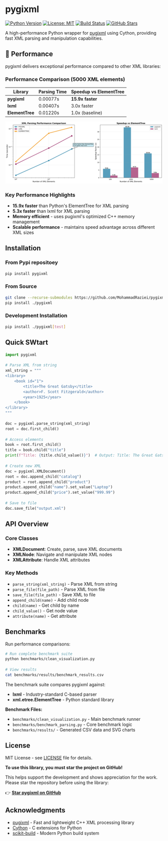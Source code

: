 # pygixml

[![Python Version](https://img.shields.io/badge/python-3.8%2B-blue)](https://www.python.org/)
[![License: MIT](https://img.shields.io/badge/License-MIT-yellow.svg)](https://opensource.org/licenses/MIT)
[![Build Status](https://github.com/MohammadRaziei/pygixml/actions/workflows/python.yml/badge.svg)](https://github.com/MohammadRaziei/pygixml/actions)
[![GitHub Stars](https://img.shields.io/github/stars/MohammadRaziei/pygixml?style=social)](https://github.com/MohammadRaziei/pygixml)

A high-performance Python wrapper for [pugixml](https://pugixml.org/) using Cython, providing fast XML parsing and manipulation capabilities.



## 🚀 Performance

pygixml delivers exceptional performance compared to other XML libraries:

### Performance Comparison (5000 XML elements)

| Library | Parsing Time | Speedup vs ElementTree |
|---------|--------------|------------------------|
| **pygixml** | 0.00077s | **15.9x faster** |
| **lxml** | 0.00407s | 3.0x faster |
| **ElementTree** | 0.01220s | 1.0x (baseline) |

![Performance Comparison](https://github.com/MohammadRaziei/pygixml/raw/master/benchmarks/results/performance_comparison.svg)

### Key Performance Highlights

- **15.9x faster** than Python's ElementTree for XML parsing
- **5.3x faster** than lxml for XML parsing  
- **Memory efficient** - uses pugixml's optimized C++ memory management
- **Scalable performance** - maintains speed advantage across different XML sizes

## Installation

### From Pypi repositoey
```bash
pip install pygixml
```

### From Source
```bash
git clone --recurse-submodules https://github.com/MohammadRaziei/pygixml.git
pip install ./pygixml
```

### Development Installation
```bash
pip install ./pygixml[test]
```

## Quick SWtart

```python
import pygixml

# Parse XML from string
xml_string = """
<library>
    <book id="1">
        <title>The Great Gatsby</title>
        <author>F. Scott Fitzgerald</author>
        <year>1925</year>
    </book>
</library>
"""

doc = pygixml.parse_string(xml_string)
root = doc.first_child()

# Access elements
book = root.first_child()
title = book.child("title")
print(f"Title: {title.child_value()}")  # Output: Title: The Great Gatsby

# Create new XML
doc = pygixml.XMLDocument()
root = doc.append_child("catalog")
product = root.append_child("product")
product.append_child("name").set_value("Laptop")
product.append_child("price").set_value("999.99")

# Save to file
doc.save_file("output.xml")
```

## API Overview

### Core Classes

- **XMLDocument**: Create, parse, save XML documents
- **XMLNode**: Navigate and manipulate XML nodes  
- **XMLAttribute**: Handle XML attributes

### Key Methods

- `parse_string(xml_string)` - Parse XML from string
- `parse_file(file_path)` - Parse XML from file
- `save_file(file_path)` - Save XML to file
- `append_child(name)` - Add child node
- `child(name)` - Get child by name
- `child_value()` - Get node value
- `attribute(name)` - Get attribute

## Benchmarks

Run performance comparisons:

```bash
# Run complete benchmark suite
python benchmarks/clean_visualization.py

# View results
cat benchmarks/results/benchmark_results.csv
```

The benchmark suite compares pygixml against:
- **lxml** - Industry-standard C-based parser
- **xml.etree.ElementTree** - Python standard library

**Benchmark Files:**
- `benchmarks/clean_visualization.py` - Main benchmark runner
- `benchmarks/benchmark_parsing.py` - Core benchmark logic
- `benchmarks/results/` - Generated CSV data and SVG charts

## License

MIT License - see [LICENSE](LICENSE) file for details.

**To use this library, you must star the project on GitHub!**

This helps support the development and shows appreciation for the work. Please star the repository before using the library:

👉 **[Star pygixml on GitHub](https://github.com/MohammadRaziei/pygixml)**

## Acknowledgments

- [pugixml](https://pugixml.org/) - Fast and lightweight C++ XML processing library
- [Cython](https://cython.org/) - C extensions for Python
- [scikit-build](https://scikit-build.readthedocs.io/) - Modern Python build system
